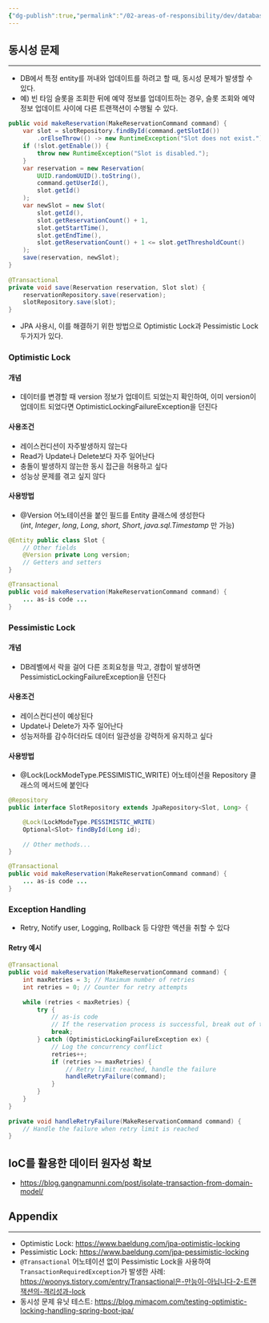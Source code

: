 ```yaml
---
{"dg-publish":true,"permalink":"/02-areas-of-responsibility/dev/database-and-cache/db-lock/","tags":["dev","db"],"noteIcon":""}
---
```


## 동시성 문제
---
- DB에서 특정 entity를 꺼내와 업데이트를 하려고 할 때, 동시성 문제가 발생할 수 있다.
- 예) 빈 타임 슬롯을 조회한 뒤에 예약 정보를 업데이트하는 경우, 슬롯 조회와 예약 정보 업데이트 사이에 다른 트랜잭션이 수행될 수 있다.
```java
public void makeReservation(MakeReservationCommand command) {  
	var slot = slotRepository.findById(command.getSlotId())  
		.orElseThrow(() -> new RuntimeException("Slot does not exist."));  
	if (!slot.getEnable()) {  
		throw new RuntimeException("Slot is disabled.");  
	}  
	var reservation = new Reservation(  
		UUID.randomUUID().toString(),  
		command.getUserId(),  
		slot.getId()  
	);  
	var newSlot = new Slot(  
		slot.getId(),  
		slot.getReservationCount() + 1,  
		slot.getStartTime(),  
		slot.getEndTime(),  
		slot.getReservationCount() + 1 <= slot.getThresholdCount()  
	);  
	save(reservation, newSlot);  
}  
  
@Transactional  
private void save(Reservation reservation, Slot slot) {  
	reservationRepository.save(reservation);  
	slotRepository.save(slot);  
}
```
- JPA 사용시, 이를 해결하기 위한 방법으로 Optimistic Lock과 Pessimistic Lock 두가지가 있다.
### Optimistic Lock
#### 개념
- 데이터를 변경할 때 version 정보가 업데이트 되었는지 확인하여, 이미 version이 업데이트 되었다면 OptimisticLockingFailureException을 던진다
#### 사용조건
- 레이스컨디션이 자주발생하지 않는다
- Read가 Update나 Delete보다 자주 일어난다
- 충돌이 발생하지 않는한 동시 접근을 허용하고 싶다
- 성능상 문제를 겪고 싶지 않다
#### 사용방법
- @Version 어노테이션을 붙인 필드를 Entity 클래스에 생성한다 (_int_, _Integer_, _long_, _Long_, _short_, _Short_, _java.sql.Timestamp_ 만 가능)
```java
@Entity public class Slot {
	// Other fields 
	@Version private Long version; 
	// Getters and setters 
}
```
```java
@Transactional
public void makeReservation(MakeReservationCommand command) {  
	... as-is code ...
}  
```
### Pessimistic Lock
#### 개념
- DB레벨에서 락을 걸어 다른 조회요청을 막고, 경합이 발생하면 PessimisticLockingFailureException을 던진다
#### 사용조건
- 레이스컨디션이 예상된다
- Update나 Delete가 자주 일어난다
- 성능저하를 감수하더라도 데이터 일관성을 강력하게 유지하고 싶다
#### 사용방법
- @Lock(LockModeType.PESSIMISTIC_WRITE) 어노테이션을 Repository 클래스의 메서드에 붙인다
```java
@Repository
public interface SlotRepository extends JpaRepository<Slot, Long> {

    @Lock(LockModeType.PESSIMISTIC_WRITE)
    Optional<Slot> findById(Long id);
    
    // Other methods...
}
```
```java
@Transactional
public void makeReservation(MakeReservationCommand command) {  
	... as-is code ...
}  
```
### Exception Handling
- Retry, Notify user, Logging, Rollback 등 다양한 액션을 취할 수 있다
#### Retry 예시
```java
@Transactional  
public void makeReservation(MakeReservationCommand command) {  
	int maxRetries = 3; // Maximum number of retries  
	int retries = 0; // Counter for retry attempts  
  
	while (retries < maxRetries) {  
		try {  
			// as-is code  
			// If the reservation process is successful, break out of the loop  
			break;  
		} catch (OptimisticLockingFailureException ex) {  
			// Log the concurrency conflict  
			retries++;  
			if (retries >= maxRetries) {  
				// Retry limit reached, handle the failure  
				handleRetryFailure(command);  
			}  
		}  
	}  
}  
  
private void handleRetryFailure(MakeReservationCommand command) {  
	// Handle the failure when retry limit is reached  
}
```
## IoC를 활용한 데이터 원자성 확보
- https://blog.gangnamunni.com/post/isolate-transaction-from-domain-model/
## Appendix
---
- Optimistic Lock: https://www.baeldung.com/jpa-optimistic-locking
- Pessimistic Lock: https://www.baeldung.com/jpa-pessimistic-locking
- `@Transactional` 어노테이션 없이 Pessimistic Lock을 사용하여 `TransactionRequiredException`가 발생한 사례: https://woonys.tistory.com/entry/Transactional은-만능이-아닙니다-2-트랜잭션의-격리성과-lock
- 동시성 문제 유닛 테스트: https://blog.mimacom.com/testing-optimistic-locking-handling-spring-boot-jpa/